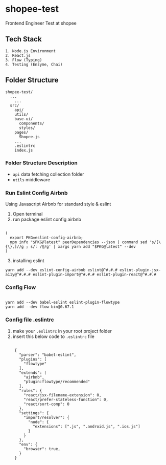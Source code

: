 # shopee-test
Frontend Engineer Test at shopee

## Tech Stack
```
1. Node.js Environment
2. React.js
3. Flow (Typing)
4. Testing (Enzyme, Chai)
```

## Folder Structure

```
shopee-test/
  ...
    ...
  src/
    api/
    utils/
    base-ui/
      components/
      styles/
    pages/
      Shopee.js
    ...
    .eslintrc
    index.js
```

### Folder Structure Description

- `api`  data fetching collection folder
- `utils` middleware

### Run Eslint Config Airbnb

Using Javascript Airbnb for standard style & eslint

1. Open terminal
2. run package eslint config airbnb

```

(
  export PKG=eslint-config-airbnb;
  npm info "$PKG@latest" peerDependencies --json | command sed 's/[\{\},]//g ; s/: /@/g' | xargs yarn add "$PKG@latest" --dev
)

```

3. installing eslint

```
yarn add --dev eslint-config-airbnb eslint@^#.#.# eslint-plugin-jsx-a11y@^#.#.# eslint-plugin-import@^#.#.# eslint-plugin-react@^#.#.#

```

### Config Flow

```

yarn add --dev babel-eslint eslint-plugin-flowtype
yarn add --dev flow-bin@0.67.1

```

### Config file .eslintrc

1. make your `.eslintrc` in your root project folder
2. insert this below code to `.eslintrc` file

```

    {
      "parser": "babel-eslint",
      "plugins": [
        "flowtype"
      ],
      "extends": [
        "airbnb",
        "plugin:flowtype/recommended"
      ],
      "rules": {
        "react/jsx-filename-extension": 0,
        "react/prefer-stateless-function": 0,
        "react/sort-comp": 0
      },
      "settings": {
        "import/resolver": {
          "node": {
            "extensions": [".js", ".android.js", ".ios.js"]
          }
        }
      },
      "env": {
        "browser": true,
      }
    }


```

